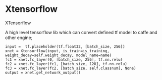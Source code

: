# Xtensorflow
XTensorflow

A high level tensorflow lib which can convert defined tf model to caffe and other engine;

 
    input =  tf.placeholder(tf.float32, [batch_size, 256])
    xnet = Xtensorflow(input, is_train=is_training, weight_decay=self.weight_decay, model_name=name)
    fc1 = xnet.fc_layer(0, [batch_size, 256], tf.nn.relu)
    fc2 = xnet.fc_layer(fc1, [batch_size, 128], tf.nn.relu)
    fc3 = xnet.fc_layer(fc2, [batch_size, self.classnum], None)
    output = xnet.get_network_output()
    
    
    
    
